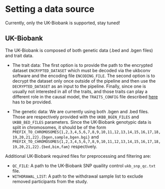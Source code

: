 # Setting a data source

Currently, only the UK-Biobank is supported, stay tuned!

## UK-Biobank

The UK-Biobank is composed of both genetic data (.bed and .bgen files) and trait data.

- The trait data: The first option is to provide the path to the encrypted dataset `ENCRYPTED_DATASET` which must be decoded via the ukbconv software and the encoding file `ENCODING_FILE`. The second option is to decrypt the dataset only once outside of the pipeline and then use the `DECRYPTED_DATASET` as an input to the pipeline. Finally, since one is usually not interested in all of the traits, and those traits can play a different role in the causal model, the `TRAITS_CONFIG` file described [here](https://github.com/TARGENE/UKBMain.jl) has to be provided.

- The genetic data: We are currently using both .bgen and .bed files. Those are respectively provided with the `UKBB_BGEN_FILES` and `UKBB_BED_FILES` parameters. Since the UK-Biobank genotypic data is split in chromosomes, it should be of the form `PREFIX_TO_CHROMOSOMES{1,2,3,4,5,6,7,8,9,10,11,12,13,14,15,16,17,18,19,20,21,22}.{bgen,sample,bgen.bgi}` and `PREFIX_TO_CHROMOSOMES{1,2,3,4,5,6,7,8,9,10,11,12,13,14,15,16,17,18,19,20,21,22}.{bed,bim,fam}` respectively.

Additional UK-Biobank required files for preprocessing and filtering are:

- `QC_FILE`: A path to the UK-Biobank SNP quaility control `ukb_snp_qc.txt` file.
- `WITHDRAWAL_LIST`: A path to the withdrawal sample list to exclude removed participants from the study.

